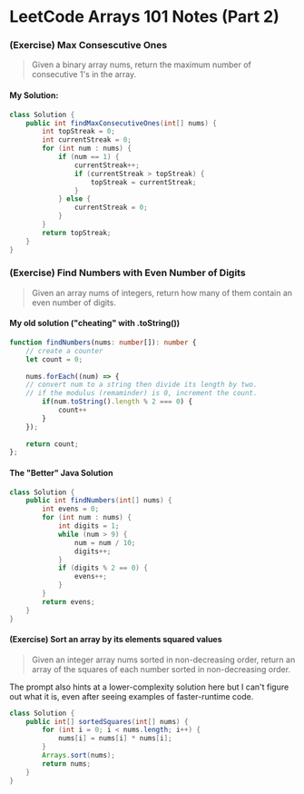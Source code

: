 # LeetCode Arrays 101 Notes (Part 2)

### (Exercise) Max Consescutive Ones

> Given a binary array nums, return the maximum number of consecutive 1's in the array.

#### My Solution:
```java
class Solution {
    public int findMaxConsecutiveOnes(int[] nums) {
        int topStreak = 0;
        int currentStreak = 0;
        for (int num : nums) {
            if (num == 1) {
                currentStreak++;
                if (currentStreak > topStreak) {
                    topStreak = currentStreak;
                }
            } else {
                currentStreak = 0;
            }
        }
        return topStreak;
    }
}
```

### (Exercise) Find Numbers with Even Number of Digits
> Given an array nums of integers, return how many of them contain an even number of digits.

#### My old solution ("cheating" with .toString())
```ts
function findNumbers(nums: number[]): number {
    // create a counter
    let count = 0;
    
    nums.forEach((num) => {
    // convert num to a string then divide its length by two.
    // if the modulus (remaminder) is 0, increment the count.
        if(num.toString().length % 2 === 0) {
            count++   
        }
    });
    
    return count;
};
```

#### The "Better" Java Solution

```java
class Solution {
    public int findNumbers(int[] nums) {
        int evens = 0;
        for (int num : nums) {
            int digits = 1;
            while (num > 9) {
                num = num / 10;
                digits++;
            }
            if (digits % 2 == 0) {
                evens++;
            }
        }
        return evens;
    }
}
```

#### (Exercise) Sort an array by its elements squared values
> Given an integer array nums sorted in non-decreasing order, return an array of the squares of each number sorted in non-decreasing order.

The prompt also hints at a lower-complexity solution here but I can't figure out what it is, even after seeing examples of faster-runtime code.

```java
class Solution {
    public int[] sortedSquares(int[] nums) {
        for (int i = 0; i < nums.length; i++) {
            nums[i] = nums[i] * nums[i];
        }
        Arrays.sort(nums);
        return nums;
    }
}
```